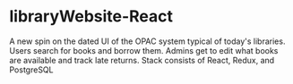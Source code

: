 # libraryWebsite-React
A new spin on the dated UI of the OPAC system typical of today's libraries. Users search for books and borrow them. Admins get to edit what books are available and track late returns. Stack consists of React, Redux, and PostgreSQL
